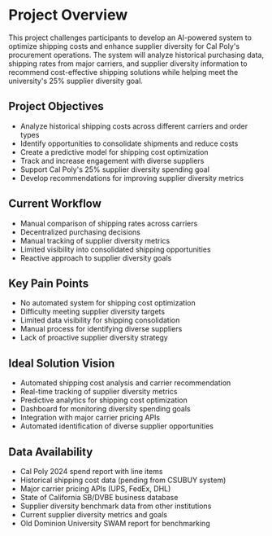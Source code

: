 # Project Overview
This project challenges participants to develop an AI-powered system to optimize shipping costs and enhance supplier diversity for Cal Poly's procurement operations. The system will analyze historical purchasing data, shipping rates from major carriers, and supplier diversity information to recommend cost-effective shipping solutions while helping meet the university's 25% supplier diversity goal.

## Project Objectives
- Analyze historical shipping costs across different carriers and order types
- Identify opportunities to consolidate shipments and reduce costs
- Create a predictive model for shipping cost optimization
- Track and increase engagement with diverse suppliers
- Support Cal Poly's 25% supplier diversity spending goal
- Develop recommendations for improving supplier diversity metrics

## Current Workflow
- Manual comparison of shipping rates across carriers
- Decentralized purchasing decisions
- Manual tracking of supplier diversity metrics
- Limited visibility into consolidated shipping opportunities
- Reactive approach to supplier diversity goals

## Key Pain Points
- No automated system for shipping cost optimization
- Difficulty meeting supplier diversity targets
- Limited data visibility for shipping consolidation
- Manual process for identifying diverse suppliers
- Lack of proactive supplier diversity strategy

## Ideal Solution Vision
- Automated shipping cost analysis and carrier recommendation
- Real-time tracking of supplier diversity metrics
- Predictive analytics for shipping cost optimization
- Dashboard for monitoring diversity spending goals
- Integration with major carrier pricing APIs
- Automated identification of diverse supplier opportunities

## Data Availability
- Cal Poly 2024 spend report with line items
- Historical shipping cost data (pending from CSUBUY system)
- Major carrier pricing APIs (UPS, FedEx, DHL)
- State of California SB/DVBE business database
- Supplier diversity benchmark data from other institutions
- Current supplier diversity metrics and goals
- Old Dominion University SWAM report for benchmarking
